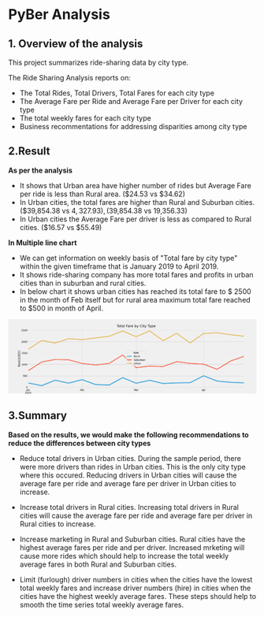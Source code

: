 # PyBer Analysis

## 1. Overview of the analysis
This project summarizes ride-sharing data by city type.

The Ride Sharing Analysis reports on:

* The Total Rides, Total Drivers, Total Fares for each city type
* The Average Fare per Ride and Average Fare per Driver for each city type
* The total weekly fares for each city type
* Business recommentations for addressing disparities among city type


## 2.Result
**As per the analysis**

* It shows that Urban area have higher number of rides but Average Fare per ride is less than Rural area. ($24.53 vs $34.62)
* In Urban cities, the total fares are higher than Rural and Suburban cities. ($39,854.38 vs $4,327.93) ,($39,854.38 vs 19,356.33)
* In Urban cities the Average Fare per driver is less as compared to Rural cities. ($16.57 vs $55.49)

**In Multiple line chart**

* We can get information on weekly basis of "Total fare by city type" within the given timeframe that is January 2019 to April 2019.
* It shows ride-sharing company has more total fares and profits in urban cities than in suburban and rural cities.
* In below chart it shows urban cities has reached its total fare to $ 2500 in the month of Feb itself but for rural area maximum total fare reached to $500 in month of April.

![PyBer_fare_summary](analysis/PyBer_fare_summary.png)



## 3.Summary

**Based on the results, we would make the following recommendations to reduce the differences between city types**

* Reduce total drivers in Urban cities. During the sample period, there were more drivers than rides in Urban cities. This is the only city type where this occured. Reducing drivers in Urban cities will cause the average fare per ride and average fare per driver in Urban cities to increase.

* Increase total drivers in Rural cities. Increasing total drivers in Rural cities will cause the average fare per ride and average fare per driver in Rural cities to increase.

* Increase marketing in Rural and Suburban cities. Rural cities have the highest average fares per ride and per driver. Increased mrketing will cause more rides which should help to increase the total weekly average fares in both Rural and Suburban cities.

* Limit (furlough) driver numbers in cities when the cities have the lowest total weekly fares and increase driver numbers (hire) in cities when the cities have the highest weekly average fares. These steps should help to smooth the time series total weekly average fares.

